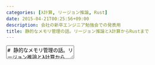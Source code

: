 ```yaml
---
categories: [λ計算, リージョン推論, Rust]
date: 2015-04-21T00:25:56+09:00
description: 会社の新卒エンジニア勉強会での発表用
title: 静的なメモリ管理の話。リージョン推論とλ計算からRustまで
---
```


<textarea data-markdown
    data-separator="\n===\n"
    data-vertical="\n---\n"
    data-notes="^Note:">
# 静的なメモリ管理の話。リージョン推論とλ計算からRustまで
----------------------
サイバーエージェント新卒エンジニア勉強会

<!-- .slide: class="center" -->
===
# About Me
---------
![κeenのアイコン](/images/icon.png) <!-- .element: style="position:absolute;right:0;z-index:-1" -->

 * κeen
 * [@blackenedgold](https://twitter.com/blackenedgold)
 * Github: [KeenS](https://github.com/KeenS)
 * 大学では非情報系学科。趣味のプログラマ。
   + 非ガチ勢なので優しくして下さい><
 * Lisp, Ruby, OCaml, Shell Scriptあたりを書きます

===
# メモリ管理の話
---------------
(一般的ではない用語)

* 弱い静的メモリ管理
* 強い動的メモリ管理
* (弱い動的メモリ管理)
* 強い静的メモリ管理

===
# メモリ管理の話
---------------
## 弱い静的メモリ管理
### 特徴

* 弱い = ユーザがミスるとメモリ周りのエラーやリークが実行時に起きる
* 静的 = コンパイル時にメモリ管理が決定する

### 例

* C言語

===
# メモリ管理の話
---------------
## 弱い静的メモリ管理
### 利点

* 実行時は安定している

### 欠点
* バグる
* 面倒
* 危険

===
# メモリ管理の話
---------------
## 強い動的メモリ管理
### 特徴

* 強い = 基本的にメモリでエラーやリークが起きない
* 動的 = 実行時になるまでメモリの使われ方が分からない

### 例

* GCのある言語全般
===
# メモリ管理の話
---------------
## 強い動的メモリ管理
### 利点

* メモリ管理からの開放

### 欠点

* 動作が不安定 (cf [これがCassandra](http://www.slideshare.net/TakehiroTorigaki/cassandra-21191674))
* パフォーマンスの問題
* リアルタイム性の問題

===
# メモリ管理の話
---------------
## (弱い動的メモリ管理)
### 特徴

* 弱い = ユーザがミスるとメモリ周りのエラーやリークが実行時に起きる
* 動的 = 実行時になるまでメモリの使われ方が分からない

### 例

* バグったGC
  + 普通はない
  + (参照カウント？)

===
# メモリ管理の話
---------------
## 強い静的メモリ管理
### 特徴

* 強い = 基本的にメモリでエラーやリークが起きない
* 静的 = コンパイル時にメモリ管理が決定する

===
# メモリ管理の話
---------------
## 強い静的メモリ管理
### 利点

* メモリ管理からの開放
* 実行時は安定している
* リアルタイム
* パフォーマンスが出る

### 欠点

* 実現可能性は？

===
# 強い静的メモリ管理の話をしよう


<!-- .slide: class="center" -->
===
# 強い静的メモリ管理の話をしよう
------------------------------

* まずは可能性の議論が必要
* 実現可能性
* 実用性

===
# 可能性の議論
-------------

* プログラミング言語の理論 ≒ λ計算
* そもそもλ計算はメモリのことを考慮してない
  + GCがあるかのように記述される

===
# 可能性の議論
-------------

* λ計算にメモリ管理まで含めて理論を立てたものは存在する（静的なメモリ管理）
  + リージョンというものをベースにしている [参考](http://www.elsman.com/mlkit/pdf/popl94.pdf)
* さらにリージョンを自動で推論する理論もある（強いメモリ管理）
  + リージョン推論という

===
# 軽くリージョンの話
-------------------

* 型と同じようにプログラム全体を伝わるメタデータ。
* データが保存される場所を指す。リージョンはいくつもある。
* リージョン推論でデータがどのリージョンに入るかが分かる
* さらにリージョンのサイズもある程度予想がつくので静的に管理出来る
* 関数などは引数のリージョンに対して多相になる「リージョン多相」などもある
* この辺は[Martin Elsmanの論文たち](http://www.elsman.com/mlkit/papers.html)を参考にして下さい
  + [A Brief Introduction to Regions](http://www.elsman.com/mlkit/pdf/ismm98.pdf)とか。


===
# 強い静的メモリ管理の話をしよう
------------------------------

* ✓ まずは可能性の議論が必要
* 実現可能性
* 実用性
===
# 実現可能性

<!-- .slide: class="center" -->
===
# 実現可能性
-----------

* <!--.element: class="fragment" data-fragment-index="1" -->Martin ElsmanによるSML処理系、[ML Kitに一部導入された](http://www.elsman.com/mlkit/pdf/pldi2002.pdf)（多分世界初）
  + 但し完全ではなく、GCと組み合わせてある
  + 動的型付き言語に無理矢理静的型を付けても完全には上手くいかないようなもの？
  + 多分リージョン推論を前提とした言語を設計する必要がある
* <!--.element: class="fragment" data-fragment-index="2" -->Cyclone というC likeな文法の言語が完全に[リージョン推論のみでメモリ管理を実現した](http://www.cs.umd.edu/projects/cyclone/papers/cyclone-regions.pdf)

===
# 強い静的メモリ管理の話をしよう
------------------------------

* ✓ まずは可能性の議論が必要
* ✓ 実現可能性
* 実用性

===
# 実用性


<!-- .slide: class="center" -->
===
# Rust言語
----------

* Mozillaが開発した言語
* 2008~
* Cycloneを参考にしたらしい。
* 活発に開発される
* 大きなプロジェクトに現行のレンダリングエンジン、Geckoを置き換えるべく開発された[Servo](https://github.com/servo/servo)がある
  + 既にC++製のGockoの3倍速い
  + 並列レンダリングすればさらに速い。

===
# Rust言語
----------

* リージョン推論(ライフタイム)でメモリを管理する
  - かなり賢くて、ヒープにアロケートする必要なけばスタックを使う。
* mallocとfreeは全てコンパイル時に自動で挿入される
* (多分)リージョン推論のみでメモリ管理するために所有権という概念がある。
  + 所有権自体は並列性の導入などにも有用だと思われる。
    -  競合状態の回避とか
* その他
  + 代数的データ型とパターンマッチ
  + トレイトベース(non-nominal)のジェネリクス

詳細は[公式ページ](http://www.rust-lang.org/)から

===
# 強い静的メモリ管理の話をしよう
------------------------------

* ✓ まずは可能性の議論が必要
* ✓ 実現可能性
* ✓ 実用性

===
# Rustのライフタイムと所有権
-------------------------


<!-- .slide: class="center" -->
===

# Cの例
-------

```c
{
    int *x = malloc(sizeof(int));

    // we can now do stuff with our handle x
    *x = 5;

    free(x);
}
```

===
# Rustに翻訳
------------

```rust
{
    let x = Box::new(5);
}
```

===
# 少しいじってみる
---------------

trivialに見える

```rust
fn main() {
    let x = Box::new(5);

    add_one(x);
}

fn add_one(mut num: Box<i32>) {
    *num += 1;
}
```

===
# 少しいじってみる
---------------

printlnを追加してみる

```rust
fn main() {
    let x = Box::new(5);

    add_one(x);

    println!("{}", x);
}

fn add_one(mut num: Box<i32>) {
    *num += 1;
}
```

===
# 少しいじってみる
----------------

エラーになる。

```
error: use of moved value: `x`
   println!("{}", x);
                  ^
```

===
# 所有権
-------

`add_one` を呼んだ時点で所有権が `add_one` に移るので `println!` では使えない。

```rust
fn main() {
  let x = Box::new(5);

  add_one(x);

  println!("{}", x);
}

fn add_one(mut num: Box<i32>) {
    *num += 1;
}
```

===
# 所有権
-------
新たに値を返してもらえば使える。

```rust
fn main() {
  let x = Box::new(5);

  let y = add_one(x);

  println!("{}", y);
}

fn add_one(mut num: Box<i32>) -> Box<i32> {
  *num += 1;

  num
}
```

===
# 所有権の貸し借り
---------------

* さっきの例は面倒。
* `add_one` が `x` を奪ったのが問題。
* `x` を「借り」ることが出来る。

===
# 所有権の貸し借り
----------------

```rust
fn main() {
  let mut x = 5;

  add_one(&mut x);

  println!("{}", x);
}

fn add_one(num: &mut i32) {
  *num += 1;
}
```

===
# ライフタイム
------------

先の `add_one` はライフタイム(リージョン)アノテーションを省略していた。  
省略せずに書くとこうなる。(リージョン多相)

```rust
fn add_one<'a>(num: &'a mut i32) {
  *num += 1;
}
```

===
# ライフタイム
------------

スコープの終わりでライフタイムが終わる。

```rust
fn main() {
  let y = &5;     // -+ y goes into scope
                  //  |
  // stuff        //  |
                  //  |
}                 // -+ y goes out of scope
```

===
# LTの明示的宣言
--------------
こんな構造体を宣言したとする。 `x` はコンストラクタに渡された値のライフタイムを引き継ぐ。

```rust
struct Foo<'a> {
    x: &'a i32,
}
```

===
# LTの明示的宣言
--------------
`f.x`のライフタイムが `y` のライフタイムに制限されるので
`y` より広いスコープにある `x` には代入出来ない。

```rust
fn main() {
  let x;                  // -+ x goes into scope
                          //  |
  {                       //  |
    let y = &5;           // ---+ y goes into scope
    let f = Foo { x: y }; // ---+ f goes into scope
    x = &f.x;             //  | | error here
  }                       // ---+ f and y go out of scope
                          //  |
  println!("{}", x);      //  |
}                         // -+ x goes out of scope
```

===
# まとめ
-------

* メモリ管理の性質についてまとめた
* 静的メモリ管理が出来れば
  + メモリ管理からの開放
  + 実行時は安定している
  + リアルタイム
  + パフォーマンスが出る
* 強い静的メモリ管理の手法としてリージョン推論がある
* Rust言語がリージョン推論を利用している。
* Rustをみんな使おう!

===
# 参考
* [ML Kit](http://www.elsman.com/mlkit/)
* [Rust](http://www.rust-lang.org/)
* [Allocators in Rust - Baby Steps](http://smallcultfollowing.com/babysteps/blog/2014/11/14/allocators-in-rust/)

<!-- .slide: class="center" -->
</textarea>
